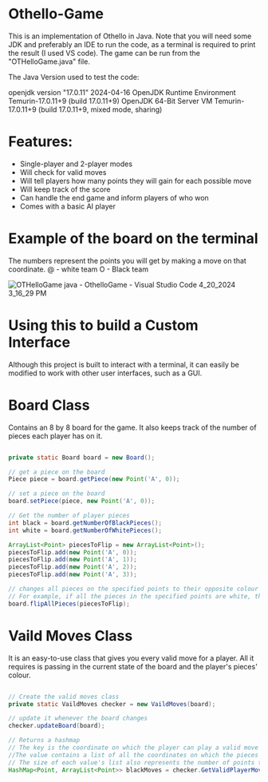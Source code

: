 # Othello-Game

This is an implementation of Othello in Java. Note that you will need some JDK and preferably an IDE to run the code, as a terminal is required to print the result (I used VS code). The game can be run from the "OTHelloGame.java" file.

The Java Version used to test the code:

openjdk version "17.0.11" 2024-04-16
OpenJDK Runtime Environment Temurin-17.0.11+9 (build 17.0.11+9)
OpenJDK 64-Bit Server VM Temurin-17.0.11+9 (build 17.0.11+9, mixed mode, sharing)

# Features: 
- Single-player and 2-player modes
- Will check for valid moves
- Will tell players how many points they will gain for each possible move
- Will keep track of the score
- Can handle the end game and inform players of who won
- Comes with a basic AI player

# Example of the board on the terminal
The numbers represent the points you will get by making a move on that coordinate.
@ - white team     O - Black team

![OTHelloGame java - OthelloGame - Visual Studio Code 4_20_2024 3_16_29 PM](https://github.com/Apollo99-Games/OTHello-Game/assets/163193765/a84f1b6e-feeb-4bb2-b117-684747016228)

# Using this to build a Custom Interface
Although this project is built to interact with a terminal, it can easily be modified to work with other user interfaces, such as a GUI. 

# Board Class
Contains an 8 by 8 board for the game. It also keeps track of the number of pieces each player has on it.
```java

private static Board board = new Board();

// get a piece on the board
Piece piece = board.getPiece(new Point('A', 0));

// set a piece on the board
board.setPiece(piece, new Point('A', 0));

// Get the number of player pieces
int black = board.getNumberOfBlackPieces();
int white = board.getNumberOfWhitePieces();

ArrayList<Point> piecesToFlip = new ArrayList<Point>();
piecesToFlip.add(new Point('A', 0));
piecesToFlip.add(new Point('A', 1));
piecesToFlip.add(new Point('A', 2));
piecesToFlip.add(new Point('A', 3));

// changes all pieces on the specified points to their opposite colour
// For example, if all the pieces in the specified points are white, they will become black
board.flipAllPieces(piecesToFlip);

```

# Vaild Moves Class
It is an easy-to-use class that gives you every valid move for a player. All it requires is passing in the current state of the board and the player's pieces' colour.
```java

// Create the valid moves class
private static VaildMoves checker = new VaildMoves(board);

// update it whenever the board changes
checker.updateBoard(board);

// Returns a hashmap
// The key is the coordinate on which the player can play a valid move
//The value contains a list of all the coordinates on which the pieces will be flipped to the current player's colour
// The size of each value's list also represents the number of points the player will get if choose to move on the coordinate of that value's key
HashMap<Point, ArrayList<Point>> blackMoves = checker.GetValidPlayerMoves(Tile.BLACK);

```


